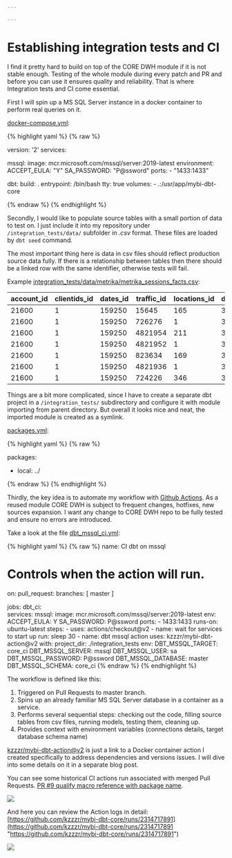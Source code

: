 ```yaml
---

---
```

# Establishing integration tests and CI

I find it pretty hard to build on top of the CORE DWH module if it is not stable enough. Testing of the whole module during every patch and PR and before you can use it ensures quality and reliability. That is where Integration tests and CI come essential.

First I will spin up a MS SQL Server instance in a docker container to perform real queries on it.

[docker-compose.yml](https://github.com/kzzzr/mybi-dbt-core/blob/master/docker-compose.yml):

{% highlight yaml %}
{% raw %}

version: '2'
services:
 
 mssql:
   image: mcr.microsoft.com/mssql/server:2019-latest
   environment:
     ACCEPT_EULA: "Y"
     SA_PASSWORD: "P@ssword"
   ports:
     - "1433:1433"
 
 dbt:
   build: .
   entrypoint: /bin/bash
   tty: true
   volumes:
    - .:/usr/app/mybi-dbt-core

{% endraw %}
{% endhighlight %}

Secondly, I would like to populate source tables with a small portion of data to test on. I just include it into my repository under `/integration_tests/data/` subfolder in _.csv_ format. These files are loaded by `dbt seed` command.

The most important thing here is data in csv files should reflect production source data fully. If there is a relationship between tables then there should be a linked row with the same identifier, otherwise tests will fail.

Example [integration_tests/data/metrika/metrika_sessions_facts.csv](https://github.com/kzzzr/mybi-dbt-core/blob/master/integration_tests/data/metrika/metrika_sessions_facts.csv):

| account_id | clientids_id | dates_id | traffic_id | locations_id | devices_id | sessions | bounces | pageviews | duration |
| --- | --- | --- | --- | --- | --- | --- | --- | --- | --- |
| 21600 | 1 | 159250 | 15645 | 165 | 35 | 1 | 0 | 11 | 240.00 |
| 21600 | 1 | 159250 | 726276 | 1 | 35 | 1 | 0 | 3 | 101.00 |
| 21600 | 1 | 159250 | 4821954 | 211 | 34 | 1 | 0 | 6 | 137.00 |
| 21600 | 1 | 159250 | 4821952 | 1 | 34 | 1 | 0 | 1 | 22.00 |
| 21600 | 1 | 159250 | 823634 | 169 | 34 | 1 | 0 | 1 | 15.00 |
| 21600 | 1 | 159250 | 4821936 | 1 | 35 | 1 | 1 | 1 | 0.00 |
| 21600 | 1 | 159250 | 724226 | 346 | 35 | 1 | 0 | 8 | 303.00 |

Things are a bit more complicated, since I have to create a separate dbt project in a `/integration_tests/` subdirectory and configure it with module importing from parent directory. But overall it looks nice and neat, the imported module is created as a symlink.

[packages.yml](https://github.com/kzzzr/mybi-dbt-core/blob/master/integration_tests/packages.yml):

{% highlight yaml %}
{% raw %}

packages:
   - local: ../

{% endraw %}
{% endhighlight %}

Thirdly, the key idea is to automate my workflow with [Github Actions](https://github.com/features/actions). As a reused module CORE DWH is subject to frequent changes, hotfixes, new sources expansion. I want any change to CORE DWH repo to be fully tested and ensure no errors are introduced.

Take a look at the file [dbt_mssql_ci.yml](https://github.com/kzzzr/mybi-dbt-core/blob/master/.github/workflows/dbt_mssql_ci.yml):

{% highlight yaml %}
{% raw %}
name: CI dbt on mssql
 
# Controls when the action will run.
on:
 pull_request:
   branches: [ master ]
 
jobs:
 dbt_ci:   
   services:
     mssql:
       image: mcr.microsoft.com/mssql/server:2019-latest
       env:
         ACCEPT_EULA: Y
         SA_PASSWORD: P@ssword
       ports:
         - 1433:1433
   runs-on: ubuntu-latest
   steps:
     - uses: actions/checkout@v2
     - name: wait for services to start up
       run: sleep 30
     - name: dbt mssql action
       uses: kzzzr/mybi-dbt-action@v2
       with:
         project_dir: ./integration_tests
       env:
         DBT_MSSQL_TARGET: core_ci
         DBT_MSSQL_SERVER: mssql
         DBT_MSSQL_USER: sa
         DBT_MSSQL_PASSWORD: P@ssword
         DBT_MSSQL_DATABASE: master
         DBT_MSSQL_SCHEMA: core_ci
{% endraw %}
{% endhighlight %}

The workflow is defined like this:

1. Triggered on Pull Requests to master branch.
2. Spins up an already familiar MS SQL Server database in a container as a service.
3. Performs several sequential steps: checking out the code, filling source tables from csv files, running models, testing them, cleaning up.
4. Provides context with environment variables (connections details, target database schema name)

[kzzzr/mybi-dbt-action@v2](https://github.com/kzzzr/mybi-dbt-action) is just a link to a Docker container action I created specifically to address dependencies and versions issues. I will dive into some details on it in a separate blog post.

  
You can see some historical CI actions run associated with merged Pull Requests. [PR #9 qualify macro reference with package name](https://github.com/kzzzr/mybi-dbt-core/pull/9).

[![](https://habrastorage.org/webt/1e/sw/xh/1eswxhruottmndq76j6z4ywv0qg.png)](https://habrastorage.org/webt/1e/sw/xh/1eswxhruottmndq76j6z4ywv0qg.png)

And here you can review the Action logs in detail: [https://github.com/kzzzr/mybi-dbt-core/runs/2314717891](https://github.com/kzzzr/mybi-dbt-core/runs/2314717891 "https://github.com/kzzzr/mybi-dbt-core/runs/2314717891")

  
[![](https://habrastorage.org/webt/-a/ma/pv/-amapvbisk_x6rnusaziwsl8-g0.gif)](https://habrastorage.org/webt/-a/ma/pv/-amapvbisk_x6rnusaziwsl8-g0.gif)